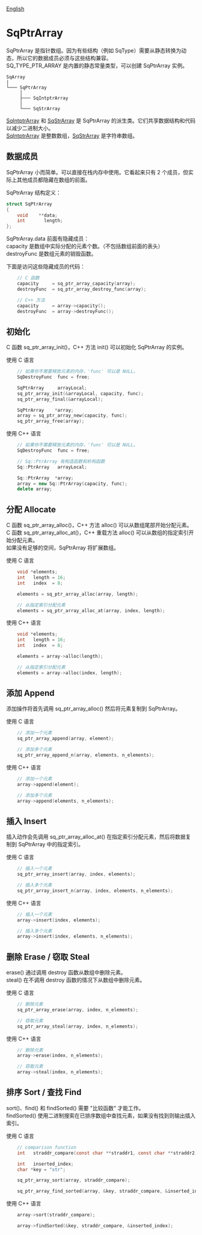 [English](SqPtrArray.md)

# SqPtrArray

SqPtrArray 是指针数组。因为有些结构（例如 SqType）需要从静态转换为动态，所以它的数据成员必须与这些结构兼容。  
SQ_TYPE_PTR_ARRAY 是内置的静态常量类型，可以创建 SqPtrArray 实例。

	SqArray
	|
	└─── SqPtrArray
	     │
	     ├─── SqIntptrArray
	     │
	     └─── SqStrArray

[SqIntptrArray](SqIntptrArray.cn.md) 和 [SqStrArray](SqStrArray.cn.md) 是 SqPtrArray 的派生类。它们共享数据结构和代码以减少二进制大小。  
[SqIntptrArray](SqIntptrArray.cn.md) 是整数数组，[SqStrArray](SqStrArray.cn.md) 是字符串数组。

## 数据成员

SqPtrArray 小而简单。可以直接在栈内存中使用。它看起来只有 2 个成员，但实际上其他成员都隐藏在数组的前面。
  
SqPtrArray 结构定义：

```c
struct SqPtrArray
{
	void    **data;
	int       length;
};
```

SqPtrArray.data 前面有隐藏成员：  
capacity    是数组中实际分配的元素个数。（不包括数组前面的表头）  
destroyFunc 是数组元素的销毁函数。  
  
下面是访问这些隐藏成员的代码：

```c++
	// C 函数
	capacity     = sq_ptr_array_capacity(array);
	destroyFunc  = sq_ptr_array_destroy_func(array);

	// C++ 方法
	capacity     = array->capacity();
	destroyFunc  = array->destroyFunc();
```

## 初始化

C 函数 sq_ptr_array_init()，C++ 方法 init() 可以初始化 SqPtrArray 的实例。  
  
使用 C 语言

```c
	// 如果你不需要释放元素的内存，'func' 可以是 NULL。
	SqDestroyFunc  func = free;

	SqPtrArray     arrayLocal;
	sq_ptr_array_init(&arrayLocal, capacity, func);
	sq_ptr_array_final(&arrayLocal);

	SqPtrArray    *array;
	array = sq_ptr_array_new(capacity, func);
	sq_ptr_array_free(array);
```

使用 C++ 语言

```c++
	// 如果你不需要释放元素的内存，'func' 可以是 NULL。
	SqDestroyFunc  func = free;

	// Sq::PtrArray 有构造函数和析构函数
	Sq::PtrArray   arrayLocal;

	Sq::PtrArray  *array;
	array = new Sq::PtrArray(capacity, func);
	delete array;
```

## 分配 Allocate

C 函数 sq_ptr_array_alloc()，C++ 方法 alloc() 可以从数组尾部开始分配元素。  
C 函数 sq_ptr_array_alloc_at()，C++ 重载方法 alloc() 可以从数组的指定索引开始分配元素。  
如果没有足够的空间，SqPtrArray 将扩展数组。  
  
使用 C 语言

```c
	void *elements;
	int   length = 16;
	int   index  = 8;

	elements = sq_ptr_array_alloc(array, length);

	// 从指定索引分配元素
	elements = sq_ptr_array_alloc_at(array, index, length);
```

使用 C++ 语言

```c++
	void *elements;
	int   length = 16;
	int   index  = 8;

	elements = array->alloc(length);

	// 从指定索引分配元素
	elements = array->alloc(index, length);
```

## 添加 Append

添加操作将首先调用 sq_ptr_array_alloc() 然后将元素复制到 SqPtrArray。  
  
使用 C 语言

```c
	// 添加一个元素
	sq_ptr_array_append(array, element);

	// 添加多个元素
	sq_ptr_array_append_n(array, elements, n_elements);
```

使用 C++ 语言

```c++
	// 添加一个元素
	array->append(element);

	// 添加多个元素
	array->append(elements, n_elements);
```

## 插入 Insert

插入动作会先调用 sq_ptr_array_alloc_at() 在指定索引分配元素，然后将数据复制到 SqPtrArray 中的指定索引。  
  
使用 C 语言

```c
	// 插入一个元素
	sq_ptr_array_insert(array, index, elements);

	// 插入多个元素
	sq_ptr_array_insert_n(array, index, elements, n_elements);
```

使用 C++ 语言

```c++
	// 插入一个元素
	array->insert(index, elements);

	// 插入多个元素
	array->insert(index, elements, n_elements);
```

## 删除 Erase / 窃取 Steal

erase() 通过调用 destroy 函数从数组中删除元素。  
steal() 在不调用 destroy 函数的情况下从数组中删除元素。  
  
使用 C 语言

```c
	// 删除元素
	sq_ptr_array_erase(array, index, n_elements);

	// 窃取元素
	sq_ptr_array_steal(array, index, n_elements);
```

使用 C++ 语言

```c++
	// 删除元素
	array->erase(index, n_elements);

	// 窃取元素
	array->steal(index, n_elements);
```

## 排序 Sort / 查找 Find

sort()、find() 和 findSorted() 需要 "比较函数" 才能工作。  
findSorted() 使用二进制搜索在已排序数组中查找元素，如果没有找到则输出插入索引。  
  
使用 C 语言

```c
	// comparison function 
	int   straddr_compare(const char **straddr1, const char **straddr2);

	int   inserted_index;
	char *key = "str";

	sq_ptr_array_sort(array, straddr_compare);

	sq_ptr_array_find_sorted(array, &key, straddr_compare, &inserted_index);
```

使用 C++ 语言

```c++
	array->sort(straddr_compare);

	array->findSorted(&key, straddr_compare, &inserted_index);
```
